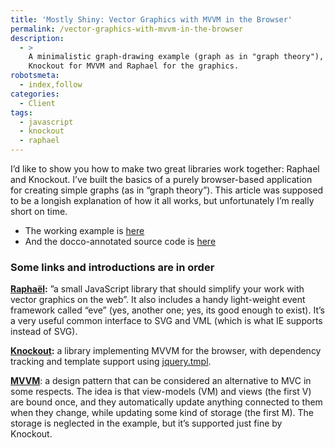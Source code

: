 ```yaml
---
title: 'Mostly Shiny: Vector Graphics with MVVM in the Browser'
permalink: /vector-graphics-with-mvvm-in-the-browser
description:
  - >
    A minimalistic graph-drawing example (graph as in "graph theory"), using
    Knockout for MVVM and Raphael for the graphics.
robotsmeta:
  - index,follow
categories:
  - Client
tags:
  - javascript
  - knockout
  - raphael
---
```

I’d like to show you how to make two great libraries work together: Raphael and Knockout. I’ve built the basics of a purely browser-based application for creating simple graphs (as in “graph theory”). This article was supposed to be a longish explanation of how it all works, but unfortunately I’m really short on time.

*   The working example is [here][1]
*   And the docco-annotated source code is [here][2]

 [1]: http://abesto.net/kor/index.html
 [2]: http://abesto.net/kor/docs/script.html

### Some links and introductions are in order

**[Raphaël][3]:** ”a small JavaScript library that should simplify your work with vector graphics on the web”. It also includes a handy light-weight event framework called “eve” (yes, another one; yes, its good enough to exist). It’s a very useful common interface to SVG and VML (which is what IE supports instead of SVG).

 [3]: http://raphaeljs.com/

**[Knockout][4]:** a library implementing MVVM for the browser, with dependency tracking and template support using [jquery.tmpl][5].

 [4]: http://knockoutjs.com/
 [5]: http://api.jquery.com/jquery.tmpl/

**[MVVM][6]**: a design pattern that can be considered an alternative to MVC in some respects. The idea is that view-models (VM) and views (the first V) are bound once, and they automatically update anything connected to them when they change, while updating some kind of storage (the first M). The storage is neglected in the example, but it’s supported just fine by Knockout.

 [6]: http://en.wikipedia.org/wiki/Model_View_ViewModel
